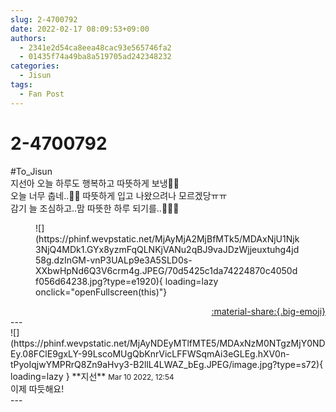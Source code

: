 ```yaml
---
slug: 2-4700792
date: 2022-02-17 08:09:53+09:00
authors:
  - 2341e2d54ca8eea48cac93e565746fa2
  - 01435f74a49ba8a519705ad242348232
categories:
  - Jisun
tags:
  - Fan Post
---
```


# 2-4700792

<div class="post-container" markdown="1">
<div class="content-container md-sidebar__scrollwrap" markdown="1">

\#To_Jisun<br>지선아 오늘 하루도 행복하고 따뜻하게 보냉🥰🥰<br>오늘 너무 춥네..🥶🥶 따뜻하게 입고 나왔으려나 모르겠당ㅠㅠ<br>감기 늘 조심하고..맘 따뜻한 하루 되기를..🥰🥰🥰
<figure markdown="1">
![](https://phinf.wevpstatic.net/MjAyMjA2MjBfMTk5/MDAxNjU1Njk3NjQ4MDk1.GYx8yzmFqQLNKjVANu2qBJ9vaJDzWjjeuxtuhg4jd58g.dzInGM-vnP3UALp9e3A5SLD0s-XXbwHpNd6Q3V6crm4g.JPEG/70d5425c1da74224870c4050df056d64238.jpg?type=e1920){ loading=lazy onclick="openFullscreen(this)"}
</figure>


</div>
</div>

<div style="text-align: right;" markdown="1">
<a href="https://weverse.io/fromis9/fanpost/2-4700792" style="text-align: right;">:material-share:{.big-emoji}</a>
</div>
---

<div class="comments-container md-sidebar__scrollwrap" markdown="1">
<div class="comment" markdown="1">
<div class='id-container' markdown="1">
![](https://phinf.wevpstatic.net/MjAyNDEyMTlfMTE5/MDAxNzM0NTgzMjY0NDEy.08FClE9gxLY-99LscoMUgQbKnrVicLFFWSqmAi3eGLEg.hXV0n-tPyoIqjwYMPRrQ8Zn9aHvy3-B2llL4LWAZ_bEg.JPEG/image.jpg?type=s72){ loading=lazy }
**<span class="artist">지선</span>** <small>Mar 10 2022, 12:54</small><br>
</div>
<div class='comment-body' markdown="1">
이제 따듯해요!
</div>
</div>
</div>
---
